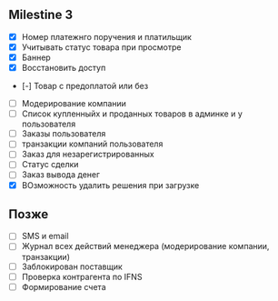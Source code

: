 ## Milestine 3

* [x] Номер платежнго поручения и платильщик
* [x] Учитывать статус товара при просмотре
* [x] Баннер
* [x] Восстановить доступ
* [-] Товар с предоплатой или без
* [ ] Модерирование компании
* [ ] Список купленныйх и проданных товаров в админке и у пользователя
* [ ] Заказы пользователя
* [ ] транзакции компаний пользователя
* [ ] Заказ для незарегистрированных
* [ ] Статус сделки
* [ ] Заказ вывода денег
* [x] ВОзможность удалить решения при загрузке

## Позже

* [ ] SMS и email
* [ ] Журнал всех действий менеджера (модерирование компании, транзакции)
* [ ] Заблокирован поставщик
* [ ] Проверка контрагента по IFNS
* [ ] Формирование счета
